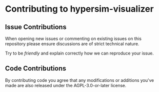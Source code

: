 # Contributing to hypersim-visualizer

## Issue Contributions

When opening new issues or commenting on existing issues on this repository
please ensure discussions are of strict technical nature.

Try to be *friendly* and explain correctly how we can reproduce your issue.

## Code Contributions

By contributing code you agree that any modifications or
additions you've made are also released under the AGPL-3.0-or-later license.

